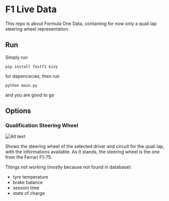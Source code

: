 # F1 Live Data

This repo is about Formula One Data, containing for now only a quali lap steering wheel representation.

## Run
Simply run 

`pip install fastf1 kivy`

for depencecies, then run

`python main.py`
 
and you are good to go

## Options

### Qualification Steering Wheel

![Alt text](preview/quali_steering_wheel_preview.gif?raw=true "Option preview")

Shows the steering wheel of the selected driver and circuit for the quali lap, with the informations available. 
As it stands, the steering wheel is the one from the Ferrari F1-75.

Things not working (mostly because not found in database):
- tyre temperature
- brake balance
- session time
- state of charge
